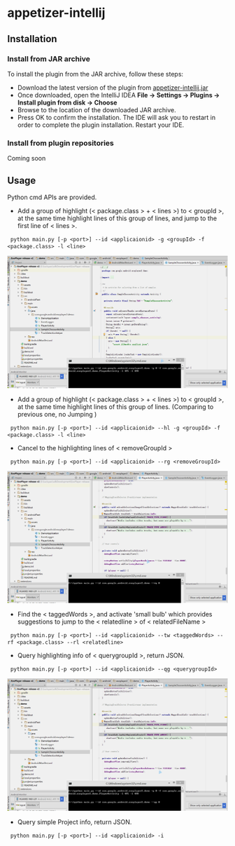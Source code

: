 # appetizer-intellij

## Installation

### Install from JAR archive

To install the plugin from the JAR archive, follow these steps:

* Download the latest version of the plugin from  [appetizer-intellij.jar](https://github.com/appetizerio/appetizer-intellij/blob/master/appetizer-intellij.jar)
* Once downloaded, open the IntelliJ IDEA **File -> Settings -> Plugins -> Install plugin from disk -> Choose**
* Browse to the location of the downloaded JAR archive.
* Press OK to confirm the installation. The IDE will ask you to restart in order to complete the plugin installation. Restart your IDE.


### Install from plugin repositories

Coming soon

## Usage

Python cmd APIs are provided.

* Add a group of highlight (< package.class > + < lines >) to < groupId >, at the same time highlight lines of this group of lines, and jump to the first line of < lines >.
```linux
 python main.py [-p <port>] --id <applicaionid> -g <groupId> -f <package.class> -l <line>
```
![image](https://github.com/appetizerio/appetizer-intellij/blob/master/pic/highlight.gif)
* Add a group of highlight (< package.class > + < lines >) to < groupId >, at the same time highlight lines of this group of lines. (Comparing to previous one, no Jumping )

```linux
 python main.py [-p <port>] --id <applicaionid> --hl -g <groupId> -f <package.class> -l <line>
```
* Cancel to the highlighting lines of < removeGroupId >

```linux
 python main.py [-p <port>] --id <applicaionid> --rg <removeGroupId>
```
![image](https://github.com/appetizerio/appetizer-intellij/blob/master/pic/remove.gif)
* Find the < taggedWords >, and activate 'small bulb' which provides suggestions to jump to the < relatedline > of < relatedFileName >

```linux
 python main.py [-p <port>] --id <applicaionid> --tw <taggedWords> --rf <package.class> --rl <relatedline>
```
* Query highlighting info of < querygroupId >, return JSON.
```linux
 python main.py [-p <port>] --id <applicaionid> --qg <querygroupId>
```
![image](https://github.com/appetizerio/appetizer-intellij/blob/master/pic/query.gif)
* Query simple Project info, return JSON.
```linux
 python main.py [-p <port>] --id <applicaionid> -i
```



 
 

